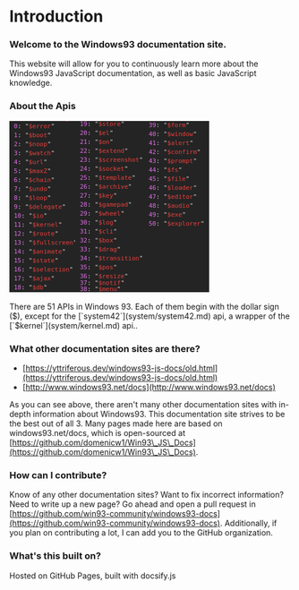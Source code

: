 # Introduction

### Welcome to the Windows93 documentation site.

This website will allow for you to continuously learn more about the Windows93 JavaScript documentation, as well as basic JavaScript knowledge.

### About the Apis

![](assets/apis.png)

There are 51 APIs in Windows 93. Each of them begin with the dollar sign ($), except for the [`system42`](system/system42.md) api, a wrapper of the [`$kernel`](system/kernel.md) api..

### What other documentation sites are there?

* [https://yttriferous.dev/windows93-js-docs/old.html](https://yttriferous.dev/windows93-js-docs/old.html)
* [http://www.windows93.net/docs](http://www.windows93.net/docs)

As you can see above, there aren't many other documentation sites with in-depth information about Windows93. This documentation site strives to be the best out of all 3. Many pages made here are based on windows93.net/docs, which is open-sourced at [https://github.com/domenicw1/Win93\_JS\_Docs](https://github.com/domenicw1/Win93\_JS\_Docs).

### How can I contribute?

Know of any other documentation sites? Want to fix incorrect information? Need to write up a new page? Go ahead and open a pull request in [https://github.com/win93-community/windows93-docs](https://github.com/win93-community/windows93-docs). Additionally, if you plan on contributing a lot, I can add you to the GitHub organization.

### What's this built on?

Hosted on GitHub Pages, built with docsify.js

